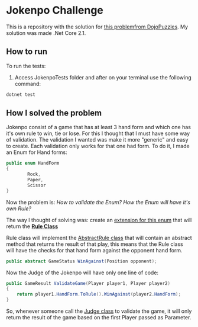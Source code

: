 # Jokenpo Challenge

This is a repository with the solution for [this problemfrom DojoPuzzles](http://dojopuzzles.com/problemas/exibe/jokenpo/). My solution was made .Net Core 2.1.

## How to run

To run the tests:

1. Access JokenpoTests folder and after on your terminal use the following command:

```bash
dotnet test
```

## How I solved the problem

Jokenpo consist of a game that has at least 3 hand form and which one has it's own rule to win, tie or lose. For this I thought that I must have some way of validation. The validation I wanted was make it more "generic" and easy to create. Each validation only works for that one had form. To do it, I made an Enum for Hand forms:

```csharp
public enum HandForm
{
        Rock,
        Paper,
        Scissor
}
```

Now the problem is: *How to validate the Enum? How the Enum will have it's own Rule?*

The way I thought of solving was: create an [extension for this enum](Jokenpo/HandForm.cs) that will return the [**Rule Class**](Jokenpo/Rules.cs)

Rule class will implement the [AbstractRule class](Jokenpo/AbstractRules.cs) that will contain an abstract method that returns the result of that play, this means that the Rule class will have the checks for that hand form against the opponent hand form.

```csharp
public abstract GameStatus WinAgainst(Position opponent);
```

Now the Judge of the Jokenpo will have only one line of code:

```csharp
public GameResult ValidateGame(Player player1, Player player2)
{
    return player1.HandForm.ToRule().WinAgainst(player2.HandForm);             
}
```

So, whenever someone call the [Judge class](Jokenpo/Judge.cs) to validate the game, it will only return the result of the game based on the first Player passed as Parameter. 
